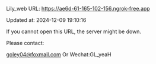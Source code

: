Lily_web URL: https://ae6d-61-165-102-156.ngrok-free.app

Updated at: 2024-12-09 19:10:16

If you cannot open this URL, the server might be down.

Please contact: 

goley04@foxmail.com Or Wechat:GL_yeaH